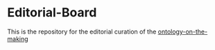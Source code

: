 # Editorial-Board
This is the repository for the editorial curation of the [ontology-on-the-making](https://tsrproject.github.io/TSROnto/)

